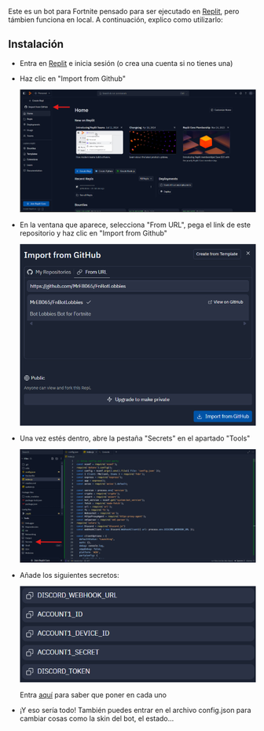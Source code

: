 Este es un bot para Fortnite pensado para ser ejecutado en [Replit](https://replit.com/), pero támbien funciona en local. A continuación, explico como utilizarlo:

## Instalación
- Entra en [Replit](https://replit.com/) e inicia sesión (o crea una cuenta si no tienes una)
 
- Haz clic en "Import from Github"
 
  <img src="assets/Import%20from%20Github.png" width="700">
 
- En la ventana que aparece, selecciona "From URL", pega el link de este repositorio y haz clic en "Import from Github"

  <img src="assets/Github%20Window.png" width="500">

- Una vez estés dentro, abre la pestaña "Secrets" en el apartado "Tools"

  <img src="assets/Secrets.png" width="700">
  
- Añade los siguientes secretos:

  <img src="assets/Secrets2.png" width="700">
  
  Entra [aquí](assets/docs/secrets.md) para saber que poner en cada uno

- ¡Y eso sería todo! También puedes entrar en el archivo config.json para cambiar cosas como la skin del bot, el estado...
